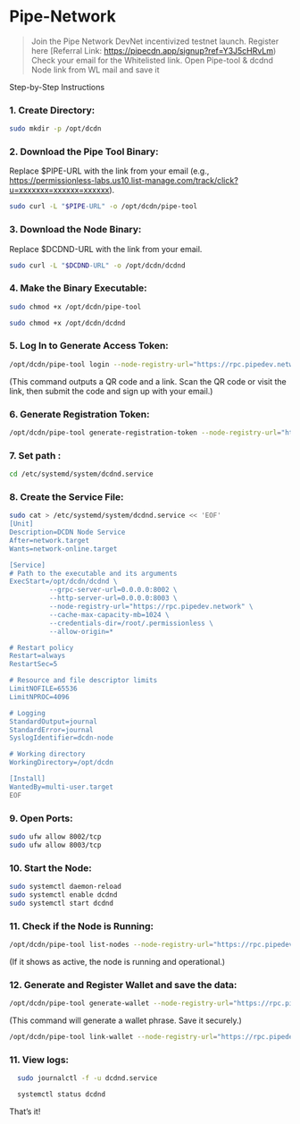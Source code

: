 # Pipe-Network

> Join the Pipe Network DevNet incentivized testnet launch.
> Register here [Referral Link: https://pipecdn.app/signup?ref=Y3J5cHRvLm)
> Check your email for the Whitelisted link.
> Open Pipe-tool & dcdnd Node link from WL mail and save it

Step-by-Step Instructions

### 1. Create Directory:

```bash
sudo mkdir -p /opt/dcdn
```

### 2. Download the Pipe Tool Binary:
Replace $PIPE-URL with the link from your email (e.g., https://permissionless-labs.us10.list-manage.com/track/click?u=xxxxxxx=xxxxxx=xxxxxx).

```bash
sudo curl -L "$PIPE-URL" -o /opt/dcdn/pipe-tool
```

 ### 3. Download the Node Binary:
Replace $DCDND-URL with the link from your email.

```bash
sudo curl -L "$DCDND-URL" -o /opt/dcdn/dcdnd
```

 ### 4. Make the Binary Executable:

```bash
sudo chmod +x /opt/dcdn/pipe-tool
```
```bash
sudo chmod +x /opt/dcdn/dcdnd
```

### 5. Log In to Generate Access Token:

```bash
/opt/dcdn/pipe-tool login --node-registry-url="https://rpc.pipedev.network"
```

(This command outputs a QR code and a link. Scan the QR code or visit the link, then submit the code and sign up with your email.)

### 6. Generate Registration Token:

```bash
/opt/dcdn/pipe-tool generate-registration-token --node-registry-url="https://rpc.pipedev.network"
```

### 7. Set path :

```bash
cd /etc/systemd/system/dcdnd.service
```

### 8. Create the Service File:

```bash
sudo cat > /etc/systemd/system/dcdnd.service << 'EOF'
[Unit]
Description=DCDN Node Service
After=network.target
Wants=network-online.target

[Service]
# Path to the executable and its arguments
ExecStart=/opt/dcdn/dcdnd \
          --grpc-server-url=0.0.0.0:8002 \
          --http-server-url=0.0.0.0:8003 \
          --node-registry-url="https://rpc.pipedev.network" \
          --cache-max-capacity-mb=1024 \
          --credentials-dir=/root/.permissionless \
          --allow-origin=*

# Restart policy
Restart=always
RestartSec=5

# Resource and file descriptor limits
LimitNOFILE=65536
LimitNPROC=4096

# Logging
StandardOutput=journal
StandardError=journal
SyslogIdentifier=dcdn-node

# Working directory
WorkingDirectory=/opt/dcdn

[Install]
WantedBy=multi-user.target
EOF
```

### 9. Open Ports:

```bash
sudo ufw allow 8002/tcp
sudo ufw allow 8003/tcp
```

### 10. Start the Node:

```bash
sudo systemctl daemon-reload
sudo systemctl enable dcdnd
sudo systemctl start dcdnd
```

### 11. Check if the Node is Running:

```bash
/opt/dcdn/pipe-tool list-nodes --node-registry-url="https://rpc.pipedev.network"
```

(If it shows as active, the node is running and operational.)

### 12. Generate and Register Wallet and save the data:

```bash
/opt/dcdn/pipe-tool generate-wallet --node-registry-url="https://rpc.pipedev.network"
```

(This command will generate a wallet phrase. Save it securely.)

```bash
/opt/dcdn/pipe-tool link-wallet --node-registry-url="https://rpc.pipedev.network"
```

### 11. View logs:
```bash
  sudo journalctl -f -u dcdnd.service
```
```bash
  systemctl status dcdnd
```


That’s it! 

